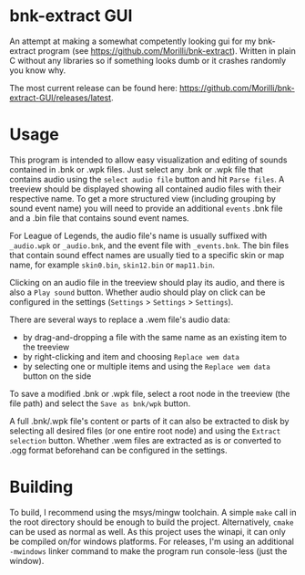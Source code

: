 # bnk-extract GUI

An attempt at making a somewhat competently looking gui for my bnk-extract program (see https://github.com/Morilli/bnk-extract).
Written in plain C without any libraries so if something looks dumb or it crashes randomly you know why.

The most current release can be found here: https://github.com/Morilli/bnk-extract-GUI/releases/latest.

# Usage
This program is intended to allow easy visualization and editing of sounds contained in .bnk or .wpk files.
Just select any .bnk or .wpk file that contains audio using the `select audio file` button and hit `Parse files`.
A treeview should be displayed showing all contained audio files with their respective name.
To get a more structured view (including grouping by sound event name) you will need to provide an additional `events` .bnk file
and a .bin file that contains sound event names.

For League of Legends, the audio file's name is usually suffixed with `_audio.wpk` or `_audio.bnk`, and the event file with `_events.bnk`.
The bin files that contain sound effect names are usually tied to a specific skin or map name, for example `skin0.bin`, `skin12.bin` or `map11.bin`.

Clicking on an audio file in the treeview should play its audio, and there is also a `Play sound` button.
Whether audio should play on click can be configured in the settings (`Settings` > `Settings` > `Settings`).

There are several ways to replace a .wem file's audio data:
- by drag-and-dropping a file with the same name as an existing item to the treeview
- by right-clicking and item and choosing `Replace wem data`
- by selecting one or multiple items and using the `Replace wem data` button on the side

To save a modified .bnk or .wpk file, select a root node in the treeview (the file path) and select the `Save as bnk/wpk` button.

A full .bnk/.wpk file's content or parts of it can also be extracted to disk by selecting all desired files (or one entire root node)
and using the `Extract selection` button.
Whether .wem files are extracted as is or converted to .ogg format beforehand can be configured in the settings.


# Building
To build, I recommend using the msys/mingw toolchain. A simple `make` call in the root directory should be enough to build the project.
Alternatively, `cmake` can be used as normal as well.
As this project uses the winapi, it can only be compiled on/for windows platforms.
For releases, I'm using an additional `-mwindows` linker command to make the program run console-less (just the window).
